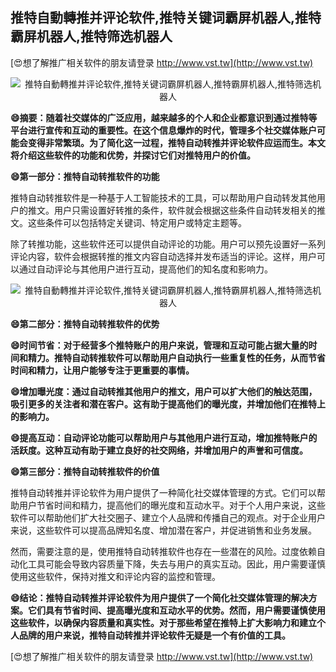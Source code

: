 ## **推特自動轉推并评论软件,推特关键词霸屏机器人,推特霸屏机器人,推特筛选机器人**

[😍想了解推广相关软件的朋友请登录 http://www.vst.tw](http://www.vst.tw)

 <center><img src="https://vst.tw/MP4/tuiguang/png/8.png" alt="推特自動轉推并评论软件,推特关键词霸屏机器人,推特霸屏机器人,推特筛选机器人"></center>

**😄摘要：随着社交媒体的广泛应用，越来越多的个人和企业都意识到通过推特等平台进行宣传和互动的重要性。在这个信息爆炸的时代，管理多个社交媒体账户可能会变得非常繁琐。为了简化这一过程，推特自动转推并评论软件应运而生。本文将介绍这些软件的功能和优势，并探讨它们对推特用户的价值。**

**😄第一部分：推特自动转推软件的功能**

推特自动转推软件是一种基于人工智能技术的工具，可以帮助用户自动转发其他用户的推文。用户只需设置好转推的条件，软件就会根据这些条件自动转发相关的推文。这些条件可以包括特定关键词、特定用户或特定主题等。

除了转推功能，这些软件还可以提供自动评论的功能。用户可以预先设置好一系列评论内容，软件会根据转推的推文内容自动选择并发布适当的评论。这样，用户可以通过自动评论与其他用户进行互动，提高他们的知名度和影响力。

 <center><img src="https://vst.tw/MP4/tuiguang/png/5.png" alt="推特自動轉推并评论软件,推特关键词霸屏机器人,推特霸屏机器人,推特筛选机器人"></center>

**😄第二部分：推特自动转推软件的优势**

**😄时间节省：对于经营多个推特账户的用户来说，管理和互动可能占据大量的时间和精力。推特自动转推软件可以帮助用户自动执行一些重复性的任务，从而节省时间和精力，让用户能够专注于更重要的事情。**

**😄增加曝光度：通过自动转推其他用户的推文，用户可以扩大他们的触达范围，吸引更多的关注者和潜在客户。这有助于提高他们的曝光度，并增加他们在推特上的影响力。**

**😄提高互动：自动评论功能可以帮助用户与其他用户进行互动，增加推特账户的活跃度。这种互动有助于建立良好的社交网络，并增加用户的声誉和可信度。**

**😄第三部分：推特自动转推软件的价值**

推特自动转推并评论软件为用户提供了一种简化社交媒体管理的方式。它们可以帮助用户节省时间和精力，提高他们的曝光度和互动水平。对于个人用户来说，这些软件可以帮助他们扩大社交圈子、建立个人品牌和传播自己的观点。对于企业用户来说，这些软件可以提高品牌知名度、增加潜在客户，并促进销售和业务发展。

然而，需要注意的是，使用推特自动转推软件也存在一些潜在的风险。过度依赖自动化工具可能会导致内容质量下降，失去与用户的真实互动。因此，用户需要谨慎使用这些软件，保持对推文和评论内容的监控和管理。

**😄结论：推特自动转推并评论软件为用户提供了一个简化社交媒体管理的解决方案。它们具有节省时间、提高曝光度和互动水平的优势。然而，用户需要谨慎使用这些软件，以确保内容质量和真实性。对于那些希望在推特上扩大影响力和建立个人品牌的用户来说，推特自动转推并评论软件无疑是一个有价值的工具。**

[😍想了解推广相关软件的朋友请登录 http://www.vst.tw](http://www.vst.tw)




